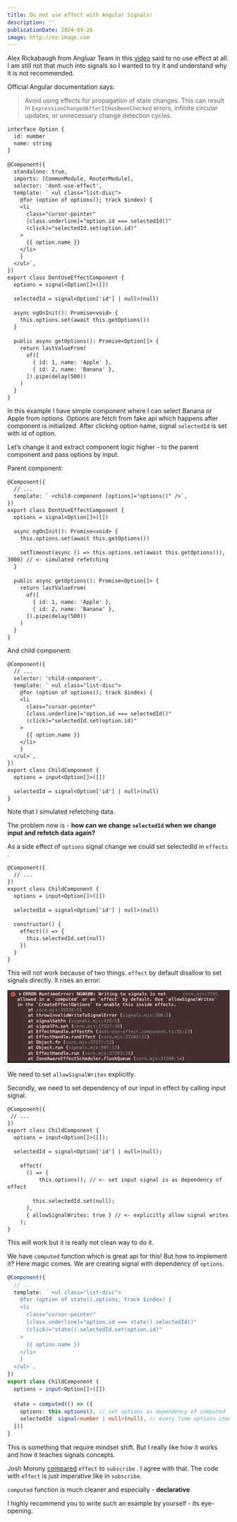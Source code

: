```yaml
---
title: Do not use effect with Angular Signals!
description: ''
publicationDate: 2024-09-26
image: http://no-image.com
---
```


Alex Rickabaugh from Angluar Team in this [video](https://www.youtube.com/watch?v=aKxcIQMWSNU) said to no use effect at all.
I am still not that much into signals so I wanted to try it and understand why it is not recommended.

Official Angular documentation says:

> Avoid using effects for propagation of state changes. This can result in `ExpressionChangedAfterItHasBeenChecked` errors, infinite circular updates, or unnecessary change detection cycles.

```tsx
interface Option {
  id: number
  name: string
}

@Component({
  standalone: true,
  imports: [CommonModule, RouterModule],
  selector: 'dont-use-effect',
  template: ` <ul class="list-disc">
    @for (option of options(); track $index) {
    <li
      class="cursor-pointer"
      [class.underline]="option.id === selectedId()"
      (click)="selectedId.set(option.id)"
    >
      {{ option.name }}
    </li>
    }
  </ul>`,
})
export class DontUseEffectComponent {
  options = signal<Option[]>([])

  selectedId = signal<Option['id'] | null>(null)

  async ngOnInit(): Promise<void> {
    this.options.set(await this.getOptions())
  }

  public async getOptions(): Promise<Option[]> {
    return lastValueFrom(
      of([
        { id: 1, name: 'Apple' },
        { id: 2, name: 'Banana' },
      ]).pipe(delay(500))
    )
  }
}
```

In this example I have simple component where I can select Banana or Apple from options. Options are fetch from fake api which happens after component is initialized. After clicking option name, signal `selectedId` is set with id of option.

Let’s change it and extract component logic higher - to the parent component and pass options by input.

Parent component:

```tsx
@Component({
  // ...
  template: ` <child-component [options]="options()" />`,
})
export class DontUseEffectComponent {
  options = signal<Option[]>([])

  async ngOnInit(): Promise<void> {
    this.options.set(await this.getOptions())

    setTimeout(async () => this.options.set(await this.getOptions()), 3000) // <- simulated refetching
  }

  public async getOptions(): Promise<Option[]> {
    return lastValueFrom(
      of([
        { id: 1, name: 'Apple' },
        { id: 2, name: 'Banana' },
      ]).pipe(delay(500))
    )
  }
}
```

And child component:

```tsx
@Component({
  // ...
  selector: 'child-component',
  template: ` <ul class="list-disc">
    @for (option of options(); track $index) {
    <li
      class="cursor-pointer"
      [class.underline]="option.id === selectedId()"
      (click)="selectedId.set(option.id)"
    >
      {{ option.name }}
    </li>
    }
  </ul>`,
})
export class ChildComponent {
  options = input<Option[]>([])

  selectedId = signal<Option['id'] | null>(null)
}
```

Note that I simulated refetching data.

The problem now is - **how can we change `selectedId` when we change input and refetch data again?**

As a side effect of `options` signal change we could set selectedId in `effects`
.

```tsx
@Component({
  // ...
})
export class ChildComponent {
  options = input<Option[]>([])

  selectedId = signal<Option['id'] | null>(null)

  constructor() {
    effect(() => {
      this.selectedId.set(null)
    })
  }
}
```

This will not work because of two things. `effect` by default disallow to set signals directly. It rises an error:

![Image](../../resources/images/do-not-use-effect-error.png)

We need to set `allowSignalWrites` explicitly.

Secondly, we need to set dependency of our input in effect by calling input signal.

```tsx
@Component({
 // ...
})
export class ChildComponent {
  options = input<Option[]>([]);

  selectedId = signal<Option['id'] | null>(null);

	effect(
	  () => {
		  this.options(); // <- set input signal is as dependency of effect

	    this.selectedId.set(null);
	  },
	  { allowSignalWrites: true } // <- explicitly allow signal writes
	);
}
```

This will work but it is really not clean way to do it.

We have `computed` function which is great api for this! But how to implement it?
Here magic comes.
We are creating signal with dependency of `options`.

```ts
@Component({
  // ...
  template: ` <ul class="list-disc">
    @for (option of state().options; track $index) {
    <li
      class="cursor-pointer"
      [class.underline]="option.id === state().selectedId()"
      (click)="state().selectedId.set(option.id)"
    >
      {{ option.name }}
    </li>
    }
  </ul>`,
})
export class ChildComponent {
  options = input<Option[]>([])

  state = computed(() => ({
    options: this.options(), // set options as dependency of computed
    selectedId: signal<number | null>(null), // every time options change, create new signal
  }))
}
```

This is something that require mindset shift. But I really like how it works and how it teaches signals concepts.

Josh Morony [compared](https://www.youtube.com/watch?v=IAmWwbKF2Ec&t=219s) `effect` to `subscribe` . I agree with that. The code with `effect` is just imperative like in `subscribe`.

`computed` function is much cleaner and especially - **declarative**.

I highly recommend you to write such an example by yourself - its eye-opening.
